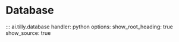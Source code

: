 # Database

::: ai.tilly.database
    handler: python
    options:
      show_root_heading: true
      show_source: true
